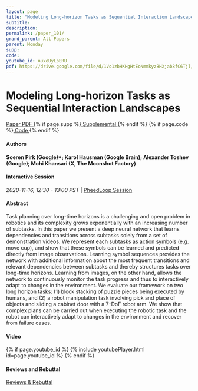 ```yaml
---
layout: page
title: "Modeling Long-horizon Tasks as Sequential Interaction Landscapes"
subtitle: 
description:
permalink: /paper_101/
grand_parent: All Papers
parent: Monday
supp: 
code: 
youtube_id: ouxeUyLpERU
pdf: https://drive.google.com/file/d/1Vo1zbHKHgHtEoNmmkyzBHXjab8fC6Tjl/view
---
```


# Modeling Long-horizon Tasks as Sequential Interaction Landscapes

<a href="https://drive.google.com/file/d/1Vo1zbHKHgHtEoNmmkyzBHXjab8fC6Tjl/view" target="_blank" rel="noopener noreferrer" class="btn btn-blue"><i class="fa fa-file-text-o" aria-hidden="true"></i> Paper PDF </a> {% if page.supp %}<a href="" target="_blank" rel="noopener noreferrer" class="btn btn-green"><i class="fa fa-file-text-o" aria-hidden="true"></i> Supplemental </a>{% endif %} {% if page.code %}<a href="" target="_blank" rel="noopener noreferrer" class="btn"><i class="fa fa-github" aria-hidden="true"></i> Code </a>{% endif %} 

#### Authors
**Soeren Pirk (Google)*; Karol Hausman (Google Brain); Alexander Toshev (Google); Mohi Khansari (X, The Moonshot Factory)**

#### Interactive Session
<em>2020-11-16, 12:30 - 13:00 PST </em> | <a href="https://pheedloop.com/corl2020/virtual/?page=sessions&section=SESPBB77UQYY7IPRA" target="_blank" rel="noopener noreferrer"> PheedLoop Session <i class="fa fa-external-link" aria-hidden="true"></i> </a> 

#### Abstract
Task planning over long-time horizons is a challenging and open problem in robotics and its complexity grows exponentially with an increasing number of subtasks. In this paper we present a deep neural network that learns dependencies and transitions across subtasks solely from a set of demonstration videos. We represent each subtasks as action symbols (e.g. move cup), and show that these symbols can be learned and predicted directly from image observations. Learning symbol sequences provides the network with additional information about the most frequent transitions and relevant dependencies between subtasks and thereby structures tasks over long-time horizons. Learning from images, on the other hand, allows the network to continuously monitor the task progress and thus to interactively adapt to changes in the environment. We evaluate our framework on two long horizon tasks: (1) block stacking of puzzle pieces being executed by humans, and (2) a robot manipulation task involving pick and place of objects and sliding a cabinet door with  a 7-DoF robot arm. We show that complex plans can be carried out when executing the robotic task and the robot can interactively adapt to changes in the environment and recover from failure cases.

#### Video
{% if page.youtube_id %}
{% include youtubePlayer.html id=page.youtube_id %}
{% endif %}

#### Reviews and Rebuttal
<a href="https://drive.google.com/file/d/1n5KR4CS9dglmNu6pK6kxgJhBRG7HRKQy/view" target="_blank" rel="noopener noreferrer" class="btn btn-purple"><i class="fa fa-pencil-square-o" aria-hidden="true"></i> Reviews & Rebuttal </a>

